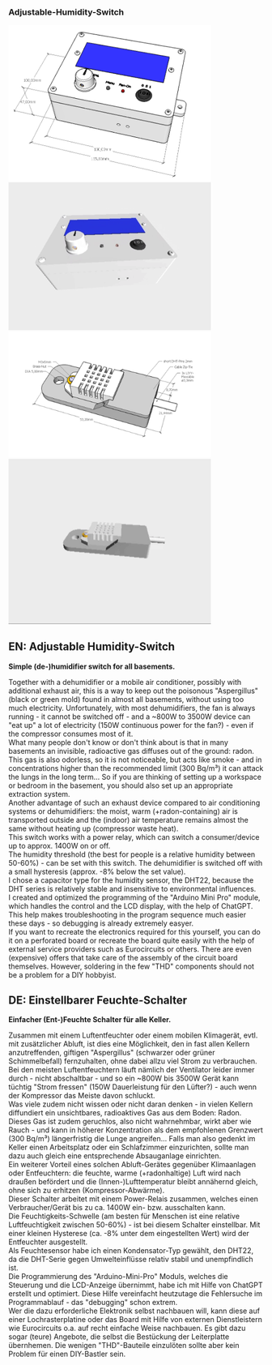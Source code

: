 ### Adjustable-Humidity-Switch

<img src="Elektronik-Box.png" width="400"><img src="Elektronik-Box.gif" width="400">
<img src="Sensor-Case.png" width="400"><img src="Sensor-Case.gif" width="400">

## EN: Adjustable Humidity-Switch
**Simple (de-)humidifier switch for all basements.**

Together with a dehumidifier or a mobile air conditioner, possibly with additional exhaust air, this is a way to keep out the poisonous "Aspergillus" (black or green mold) found in almost all basements, without using too much electricity. Unfortunately, with most dehumidifiers, the fan is always running - it cannot be switched off - and a ~800W to 3500W device can "eat up" a lot of electricity (150W continuous power for the fan?) - even if the compressor consumes most of it.  
What many people don't know or don't think about is that in many basements an invisible, radioactive gas diffuses out of the ground: radon. This gas is also odorless, so it is not noticeable, but acts like smoke - and in concentrations higher than the recommended limit (300 Bq/m³) it can attack the lungs in the long term... So if you are thinking of setting up a workspace or bedroom in the basement, you should also set up an appropriate extraction system.  
Another advantage of such an exhaust device compared to air conditioning systems or dehumidifiers: the moist, warm (+radon-containing) air is transported outside and the (indoor) air temperature remains almost the same without heating up (compressor waste heat).  
This switch works with a power relay, which can switch a consumer/device up to approx. 1400W on or off.  
The humidity threshold (the best for people is a relative humidity between 50-60%) - can be set with this switch. The dehumidifier is switched off with a small hysteresis (approx. -8% below the set value).  
I chose a capacitor type for the humidity sensor, the DHT22, because the DHT series is relatively stable and insensitive to environmental influences.  
I created and optimized the programming of the "Arduino Mini Pro" module, which handles the control and the LCD display, with the help of ChatGPT. This help makes troubleshooting in the program sequence much easier these days - so debugging is already extremely easyer.  
If you want to recreate the electronics required for this yourself, you can do it on a perforated board or recreate the board quite easily with the help of external service providers such as Eurocircuits or others. There are even (expensive) offers that take care of the assembly of the circuit board themselves. However, soldering in the few "THD" components should not be a problem for a DIY hobbyist.  

## DE: Einstellbarer Feuchte-Schalter
**Einfacher (Ent-)Feuchte Schalter für alle Keller.**

Zusammen mit einem Luftentfeuchter oder einem mobilen Klimagerät, evtl. mit zusätzlicher Abluft, ist dies eine Möglichkeit, den in fast allen Kellern anzutreffenden, giftigen "Aspergillus" (schwarzer oder grüner Schimmelbefall) fernzuhalten, ohne dabei allzu viel Strom zu verbrauchen. Bei den meisten Luftentfeuchtern läuft nämlich der Ventilator leider immer durch - nicht abschaltbar - und so ein ~800W bis 3500W Gerät kann tüchtig "Strom fressen" (150W Dauerleistung für den Lüfter?) - auch wenn der Kompressor das Meiste davon schluckt.  
Was viele zudem nicht wissen oder nicht daran denken - in vielen Kellern diffundiert ein unsichtbares, radioaktives Gas aus dem Boden: Radon. Dieses Gas ist zudem geruchlos, also nicht wahrnehmbar, wirkt aber wie Rauch - und kann in höherer Konzentration als dem empfohlenen Grenzwert (300 Bq/m³) längerfristig die Lunge angreifen... Falls man also gedenkt im Keller einen Arbeitsplatz oder ein Schlafzimmer einzurichten, sollte man dazu auch gleich eine entsprechende Absauganlage einrichten.  
Ein weiterer Vorteil eines solchen Abluft-Gerätes gegenüber Klimaanlagen oder Entfeuchtern: die feuchte, warme (+radonhaltige) Luft wird nach draußen befördert und die (Innen-)Lufttemperatur bleibt annähernd gleich, ohne sich zu erhitzen (Kompressor-Abwärme).  
Dieser Schalter arbeitet mit einem Power-Relais zusammen, welches einen Verbraucher/Gerät bis zu ca. 1400W ein- bzw. ausschalten kann.  
Die Feuchtigkeits-Schwelle (am besten für Menschen ist eine relative Luftfeuchtigkeit zwischen 50-60%) - ist bei diesem Schalter einstellbar. Mit einer kleinen Hysterese (ca. -8% unter dem eingestellten Wert) wird der Entfeuchter ausgestellt.  
Als Feuchtesensor habe ich einen Kondensator-Typ gewählt, den DHT22, da die DHT-Serie gegen Umwelteinflüsse relativ stabil und unempfindlich ist.  
Die Programmierung des "Arduino-Mini-Pro" Moduls, welches die Steuerung und die LCD-Anzeige übernimmt, habe ich mit Hilfe von ChatGPT erstellt und optimiert. Diese Hilfe vereinfacht heutzutage die Fehlersuche im Programmablauf - das "debugging" schon extrem.  
Wer die dazu erforderliche Elektronik selbst nachbauen will, kann diese auf einer Lochrasterplatine oder das Board mit Hilfe von externen Dienstleistern wie Eurocircuits o.a. auf recht einfache Weise nachbauen. Es gibt dazu sogar (teure) Angebote, die selbst die Bestückung der Leiterplatte übernhemen. Die wenigen "THD"-Bauteile einzulöten sollte aber kein Problem für einen DIY-Bastler sein.  
